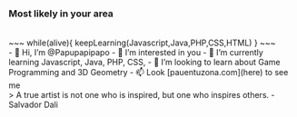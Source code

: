 ### Most likely in your area
<br/>
~~~
while(alive){
  keepLearning(Javascript,Java,PHP,CSS,HTML)
}
~~~
<br/>
- 👋 Hi, I’m @Papupapipapo
- 👀 I’m interested in you
- 🌱 I’m currently learning Javascript, Java, PHP, CSS, 
- 💞️ I’m looking to learn about Game Programming and 3D Geometry
- 📫 Look [pauentuzona.com](here) to see me 

<br/>
> A true artist is not one who is inspired, but one who inspires others. - Salvador Dali
<!---
Papupapipapo/Papupapipapo is a ✨ special ✨ repository because its `README.md` (this file) appears on your GitHub profile.
You can click the Preview link to take a look at your changes.
--->
